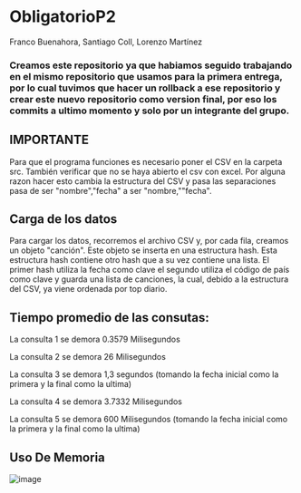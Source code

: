 # ObligatorioP2
Franco Buenahora, Santiago Coll, Lorenzo Martínez

### Creamos este repositorio ya que habiamos seguido trabajando en el mismo repositorio que usamos para la primera entrega, por lo cual tuvimos que hacer un rollback a ese repositorio y crear este nuevo repositorio como version final, por eso los commits a ultimo momento y solo por un integrante del grupo.

## IMPORTANTE 
Para que el programa funciones es necesario poner el CSV en la carpeta src. También verificar que no se haya abierto el csv con excel. Por alguna razon hacer esto cambia la estructura del CSV y pasa las separaciones pasa de ser "nombre","fecha" a ser "nombre,""fecha".

## Carga de los datos
Para cargar los datos, recorremos el archivo CSV y, por cada fila, creamos un objeto "canción". Este objeto se inserta en una estructura hash. Esta estructura hash contiene otro hash que a su vez contiene una lista. El primer hash utiliza la fecha como clave el segundo utiliza el código de país como clave y guarda una lista de canciones, la cual, debido a la estructura del CSV, ya viene ordenada por top diario.

## Tiempo promedio de las consutas:

La consulta 1 se demora 0.3579 Milisegundos

La consulta 2 se demora 26 Milisegundos 

La consulta 3 se demora 1,3 segundos  (tomando la fecha inicial como la primera y la final como la ultima)

La consulta 4 se demora 3.7332 Milisegundos

La consulta 5 se demora 600 Milisegundos (tomando la fecha inicial como la primera y la final como la ultima)   



## Uso De Memoria

![image](https://github.com/buenahora/ObligatorioP2Final/assets/134079918/db5d33e2-3ddf-46b1-a697-54532120b128)
